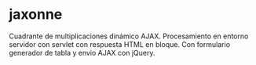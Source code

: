 # jaxonne
Cuadrante de multiplicaciones dinámico AJAX. Procesamiento en entorno servidor con servlet con respuesta HTML en bloque. Con formulario generador de tabla y envio AJAX con jQuery.
